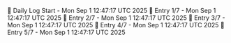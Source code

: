 📅 Daily Log Start - Mon Sep  1 12:47:17 UTC 2025
📌 Entry 1/7 - Mon Sep  1 12:47:17 UTC 2025
📌 Entry 2/7 - Mon Sep  1 12:47:17 UTC 2025
📌 Entry 3/7 - Mon Sep  1 12:47:17 UTC 2025
📌 Entry 4/7 - Mon Sep  1 12:47:17 UTC 2025
📌 Entry 5/7 - Mon Sep  1 12:47:17 UTC 2025

